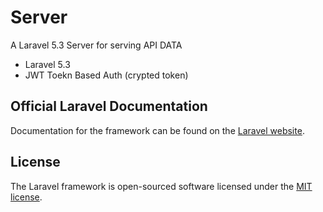 # Server
A Laravel 5.3 Server for serving API DATA
* Laravel 5.3
* JWT Toekn Based Auth (crypted token)

## Official Laravel Documentation

Documentation for the framework can be found on the [Laravel website](http://laravel.com/docs).

## License

The Laravel framework is open-sourced software licensed under the [MIT license](http://opensource.org/licenses/MIT).